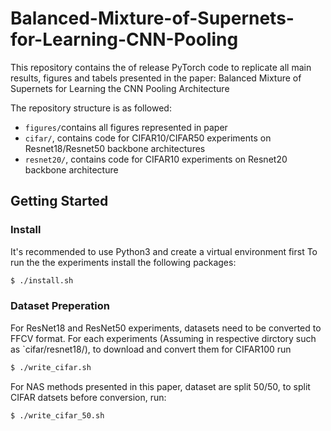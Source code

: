 # Balanced-Mixture-of-Supernets-for-Learning-CNN-Pooling

This repository contains the of release PyTorch code to replicate all main results, figures and tabels presented in the paper: Balanced Mixture of Supernets for Learning the CNN Pooling Architecture

The repository structure is as followed:
  * `figures/`contains all figures represented in paper 
  * `cifar/`, contains code for CIFAR10/CIFAR50 experiments on Resnet18/Resnet50 backbone architectures
  * `resnet20/`, contains code for CIFAR10 experiments on Resnet20 backbone architecture 
  

## Getting Started
### Install
It's recommended to use Python3 and create a virtual environment first
To run the the experiments install the following packages:

```bash
$ ./install.sh
```

### Dataset Preperation
For ResNet18 and ResNet50 experiments, datasets need to be converted to FFCV format. For each experiments (Assuming in respective dirctory such as `cifar/resnet18/), to download and convert them for CIFAR100 run 

```bash
$ ./write_cifar.sh
```

For NAS methods presented in this paper, dataset are split 50/50, to split CIFAR datsets before conversion, run:

```bash
$ ./write_cifar_50.sh
```











